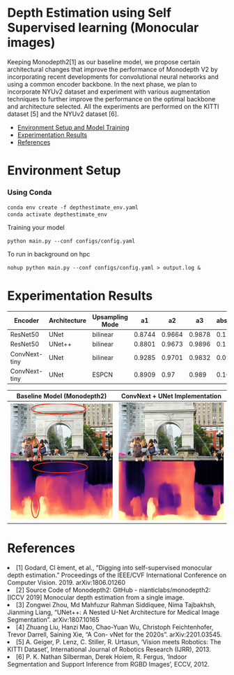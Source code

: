# Depth Estimation using Self Supervised learning (Monocular images)

Keeping Monodepth2[1] as our baseline model, we propose certain architectural changes that
improve the performance of Monodepth V2 by incorporating recent developments for convolutional
neural networks and using a common encoder backbone. In the next phase, we plan to incorporate
NYUv2 dataset and experiment with various augmentation techniques to further improve the
performance on the optimal backbone and architecture selected. All the experiments are performed
on the KITTI dataset [5] and the NYUv2 dataset [6].

* [Environment Setup and Model Training](#env)
* [Experimentation Results](#results)
* [References](#ref)



<a name="env"></a>
# Environment Setup

### Using Conda 
```
conda env create -f depthestimate_env.yaml
conda activate depthestimate_env
```


Training your model
```
python main.py --conf configs/config.yaml 
```

To run in background on hpc

```
nohup python main.py --conf configs/config.yaml > output.log &
```

<a name="results"></a>
# Experimentation Results
| Encoder       | Architecture | Upsampling Mode | a1     | a2     | a3     | abs_rel | log_rms | rms   | sq_rel |
|---------------|--------------|-----------------|--------|--------|--------|---------|---------|-------|--------|
| ResNet50      | UNet         | bilinear        | 0.8744 | 0.9664 | 0.9878 | 0.123   | 0.1925  | 4.407 | 0.9378 |
| ResNet50      | UNet++       | bilinear        | 0.8801 | 0.9673 | 0.9896 | 0.1356  | 0.1852  | 4.348 | 0.9008 |
| ConvNext-tiny | UNet         | bilinear        | 0.9285 | 0.9701 | 0.9832 | 0.0996  | 0.1809  | 3.975 | 0.7534 |
| ConvNext-tiny | UNet         | ESPCN           | 0.8909 | 0.97   | 0.989  | 0.1017  | 0.185   | 3.886 | 0.587  |


Baseline Model (Monodepth2)|  ConvNext + UNet Implementation
:-------------------------:|:-------------------------:
![](https://github.com/mayankpoddar/depthestimation/blob/main/assets/fig6.png)  |  ![](https://github.com/mayankpoddar/depthestimation/blob/main/assets/WSP-2UP4_pred_convnext-unet_espcn-False.jpg)


<a name="ref"></a>
# References
<li>[1] Godard, Cl ́ement, et al., ”Digging into self-supervised monocular depth estimation.” Proceedings of the
IEEE/CVF International Conference on Computer Vision. 2019. arXiv:1806.01260
<li>[2] Source Code of Monodepth2: GitHub - nianticlabs/monodepth2: [ICCV 2019] Monocular depth estimation
from a single image.
<li>[3] Zongwei Zhou, Md Mahfuzur Rahman Siddiquee, Nima Tajbakhsh, Jianming Liang, “UNet++: A Nested
U-Net Architecture for Medical Image Segmentation”. arXiv:1807.10165
<li>[4] Zhuang Liu, Hanzi Mao, Chao-Yuan Wu, Christoph Feichtenhofer, Trevor Darrell, Saining Xie, “A Con-
vNet for the 2020s”. arXiv:2201.03545.
<li>[5] A. Geiger, P. Lenz, C. Stiller, R. Urtasun, ‘Vision meets Robotics: The KITTI Dataset’, International
Journal of Robotics Research (IJRR), 2013.
<li>[6] P. K. Nathan Silberman, Derek Hoiem, R. Fergus, ‘Indoor Segmentation and Support Inference from
RGBD Images’, ECCV, 2012.

